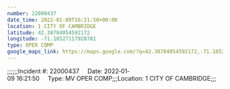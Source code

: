 ```yaml
---
number: 22000437
date_time: 2022-01-09T16:21:50+00:00
location: 1 CITY OF CAMBRIDGE
latitude: 42.38784054592172
longitude: -71.18527117928781
type: OPER COMP
google_maps_link: https://maps.google.com/?q=42.38784054592172,-71.18527117928781
---
```


;;;;;;Incident #: 22000437     Date: 2022‐01‐09 16:21:50     Type: MV OPER COMP;;;Location: 1 CITY OF CAMBRIDGE;;;
